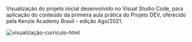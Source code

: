 Visualização do projeto inicial desenvolvido no Visual Studio Code, para aplicação do conteúdo da primeira aula prática do Projeto DEV, oferecido pela Kenzie Academy Brasil - edição Ago/2021.

![visualização-curriculo-html](https://user-images.githubusercontent.com/88294807/128252709-4accc550-465d-42fc-b0ad-e54d44683286.png)


